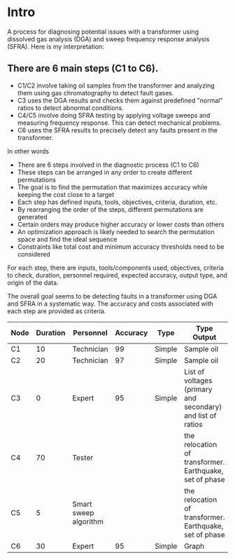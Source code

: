 # Intro
A process for diagnosing potential issues with a transformer using dissolved gas analysis (DGA) and sweep frequency response analysis (SFRA). Here is my interpretation:

## There are 6 main steps (C1 to C6).
- C1/C2 involve taking oil samples from the transformer and analyzing them using gas chromatography to detect fault gases.
- C3 uses the DGA results and checks them against predefined "normal" ratios to detect abnormal conditions.
- C4/C5 involve doing SFRA testing by applying voltage sweeps and measuring frequency response. This can detect mechanical problems.
- C6 uses the SFRA results to precisely detect any faults present in the transformer.

In other words
- There are 6 steps involved in the diagnostic process (C1 to C6)
- These steps can be arranged in any order to create different permutations
- The goal is to find the permutation that maximizes accuracy while keeping the cost close to a target
- Each step has defined inputs, tools, objectives, criteria, duration, etc.
- By rearranging the order of the steps, different permutations are generated
- Certain orders may produce higher accuracy or lower costs than others
- An optimization approach is likely needed to search the permutation space and find the ideal sequence
- Constraints like total cost and minimum accuracy thresholds need to be considered

For each step, there are inputs, tools/components used, objectives, criteria to check, duration, personnel required, expected accuracy, output type, and origin of the data.

The overall goal seems to be detecting faults in a transformer using DGA and SFRA in a systematic way. The accuracy and costs associated with each step are provided as criteria.


| Node | Duration | Personnel              | Accuracy | Type   | Type Output                                                     | Origin                                                    |
|------|----------|------------------------|----------|--------|-----------------------------------------------------------------|-----------------------------------------------------------|
| C1   | 10       | Technician             | 99       | Simple | Sample oil                                                      | DGA                                                       |
| C2   | 20       | Technician             | 97       | Simple | Sample oil                                                      | DGA                                                       |
| C3   | 0        | Expert                 | 95       | Simple | List of voltages (primary and secondary) and list of ratios     | SFRA                                                      |
| C4   | 70       | Tester                 |          |        | the relocation of transformer. Earthquake, set of phase         | the relocation of transformer. Earthquake, set of phase |
| C5   | 5        | Smart sweep algorithm  |          |        | the relocation of transformer. Earthquake, set of phase         | the relocation of transformer. Earthquake, set of phase |
| C6   | 30       | Expert                 | 95       | Simple | Graph                                                           | SFRA                                                      |

